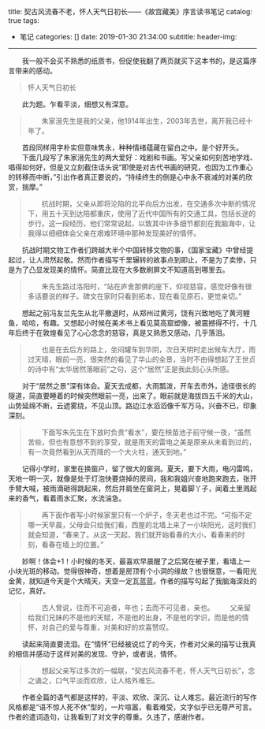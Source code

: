 title: 契古风流春不老，怀人天气日初长——《故宫藏美》序言读书笔记
catalog: true
tags:
  - 笔记
categories: []
date: 2019-01-30 21:34:00
subtitle:
header-img:
---
&emsp;&emsp;我一般不会买不熟悉的纸质书，但促使我翻了两页就买下这本书的，是这篇序言带来的感动。

>怀人天气日初长

&emsp;&emsp;此为题。乍看平淡，细想又有深意。
>&emsp;&emsp;朱家溍先生是我的父亲，他1914年出生，2003年去世，离开我已经十年了。

&emsp;&emsp;首段同样用字朴实但意味隽永，种种情绪蕴藏在留白之中。是个好开头。
&emsp;&emsp;下面几段写了朱家溍先生的两大爱好：戏剧和书画。写父亲如何刻苦地学戏、唱得如何好，但是又立刻截住话头说“即使是对古代书画的研究，也因为工作重心的转移而中断，”引出作者真正要说的，“持续终生的倒是心中永不衰减的对美的欣赏，揣摩。”
>&emsp;&emsp;抗战时期，父亲从即将沦陷的北平向后方出发，在交通多次中断的情况下，用五十天到达陪都重庆，使用了近代中国所有的交通工具，包括长途的步行。这一段经历，他们常常说起，以致其中许多细节都刻在我脑海中，让我得以细细体会父亲在艰难环境中那种发现美好的情怀。

&emsp;&emsp;抗战时期文物工作者们跨越大半个中国转移文物的事，《国家宝藏》中曾经提起过，让人肃然起敬。然而作者描写千里辗转的故事点到即止，不是为了卖惨，只是为了凸显发现美的情怀。简直比现在大多数刷屏文不知道高到哪里去。


>&emsp;&emsp;朱先生路过洛阳时，“站在庐舍那佛的座下，仰视慈容，感觉好像有很多话要说的样子。碑文在家时只看到拓本，现在看见原石，更觉亲切。”

&emsp;&emsp;想起之前冯友兰先生从北平撤退时，从郑州过黄河，饶有兴致地吃了黄河鲤鱼，哈哈，有趣。又想起小时候在美术书上看见莫高窟塑像，被震撼得不行，十几年后终于在敦煌看见了心心念念的慈容，真是又熟悉又感动，几乎落泪。

>&emsp;&emsp;也是在去后方的路上，坐闷罐车到华阴，次日天明时走出候车大厅，雨过天晴，眼前一亮，很突然的看见了华山的全景，当时不由得想起了王世贞的诗中有“太华居然落眼前”之句，这个“居然”正是我此刻心头所感。

&emsp;&emsp;对于“居然之景”深有体会。夏天去成都，大雨瓢泼，开车去市外，途径很长的隧道，简直要睡着的时候突然眼前一亮，出来了。眼前就是海拔四五千米的大山，山势延绵不断，云遮雾绕，不见山顶。路边江水滔滔像千军万马。兴奋不已，印象深刻。

>&emsp;&emsp;下面写朱先生在下放时负责“看水”，要在秧苗池子前守候一夜，“虽然苦些，但也有意想不到的享受，就是雨天的雷电之美是原来从未看到过的，有一次竟然看到从天而降的一个大火柱，通天到地。”

&emsp;&emsp;记得小学时，家里在换窗户，留了很大的窗洞。夏天，要下大雨，电闪雷鸣，天地一明一灭，就像是处于灯泡快要烧掉的房间，我和我姐兴奋地跑来跑去，张开手臂大喊，被雨滴砸得跳起来，然后并肩坐在窗洞上，晃着脚丫子，闻着土里溅起来的香气，看着雨水汇聚，水流湍急。

>&emsp;&emsp;再下面作者写小时候家里只有一个炉子，冬天老也过不完。“可指不定哪一天早晨，父母会只给我们看，西屋的北墙上来了一小块阳光，这时我们就会知道，“春来了。从这一天起，我们就开始看春的大小，看春来的时刻，看春在墙上的位置。”

&emsp;&emsp;妙啊！体会+1！小时候的冬天，最喜欢早晨醒了之后窝在被子里，看墙上一小块光斑的移动。觉得很神奇，想着是房顶有个小洞的缘故？也很惬意，一看阳光金黄，就知道今天是个大晴天，天空一定瓦蓝蓝。作者的描写勾起了我脑海深处的记忆，真好。

>&emsp;&emsp;古人曾说，往而不可追者，年也；去而不可见者，亲也。
>&emsp;&emsp;父亲留给我们兄妹的不是他的天赋，不是他的出身，不是他的学识，而是他的情怀，对自己的爱与尊重，对美和好的欢喜赞叹。

&emsp;&emsp;读起来简直要流泪。在“情怀”已经被说烂了的今天，作者对父亲的描写让我真的相信并感动于这样对美的发现、守护，或者说，情怀。

>&emsp;&emsp;想起父亲写过多次的一幅联，“契古风流春不老，怀人天气日初长”，念之诵之，口气平淡而欢欣，让人格外难忘。

&emsp;&emsp;作者全篇的语气都是这样的，平淡、欢欣、深沉、让人难忘。最近流行的写作风格都是“语不惊人死不休”型的，一片喧嚣，看着难受，文字似乎已无尊严可言。作者的遣词造句，让我看到了对文字的尊重。久违了，感谢作者。


